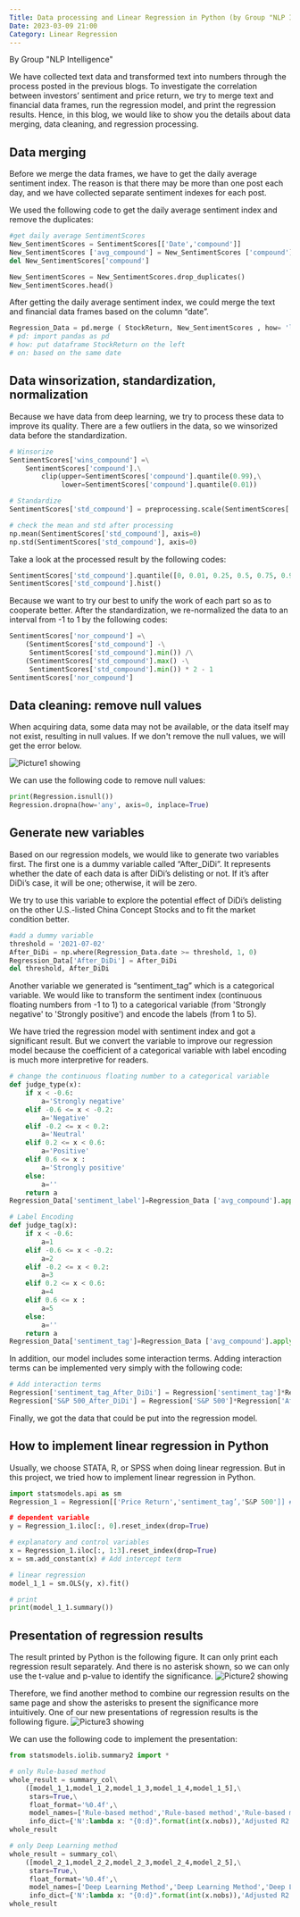 ```yaml
---
Title: Data processing and Linear Regression in Python (by Group "NLP Intelligence")
Date: 2023-03-09 21:00
Category: Linear Regression
---
```


By Group "NLP Intelligence"

We have collected text data and transformed text into numbers through the process posted in the previous blogs. To investigate the correlation between investors’ sentiment and price return, we try to merge text and financial data frames, run the regression model, and print the regression results. Hence, in this blog, we would like to show you the details about data merging, data cleaning, and regression processing.

## Data merging
Before we merge the data frames, we have to get the daily average sentiment index. The reason is that there may be more than one post each day, and we have collected separate sentiment indexes for each post.

We used the following code to get the daily average sentiment index and remove the duplicates:
```python
#get daily average SentimentScores
New_SentimentScores = SentimentScores[['Date','compound']]
New_SentimentScores ['avg_compound'] = New_SentimentScores ['compound'].groupby(New_SentimentScores['Date']).transform ('mean')
del New_SentimentScores['compound']

New_SentimentScores = New_SentimentScores.drop_duplicates()
New_SentimentScores.head()
```

After getting the daily average sentiment index, we could merge the text and financial data frames based on the column “date”.

```python
Regression_Data = pd.merge ( StockReturn, New_SentimentScores , how= 'left', on= ['date'] )
# pd: import pandas as pd
# how: put dataframe StockReturn on the left
# on: based on the same date
```

## Data winsorization, standardization, normalization

Because we have data from deep learning, we try to process these data to improve its quality. There are a few outliers in the data, so we winsorized data before the standardization. 

```python
# Winsorize
SentimentScores['wins_compound'] =\
    SentimentScores['compound'].\
        clip(upper=SentimentScores['compound'].quantile(0.99),\
             lower=SentimentScores['compound'].quantile(0.01))

# Standardize
SentimentScores['std_compound'] = preprocessing.scale(SentimentScores['wins_compound'])

# check the mean and std after processing
np.mean(SentimentScores['std_compound'], axis=0)
np.std(SentimentScores['std_compound'], axis=0)
```

Take a look at the processed result by the following codes:
```python
SentimentScores['std_compound'].quantile([0, 0.01, 0.25, 0.5, 0.75, 0.99, 1])
SentimentScores['std_compound'].hist()
```

Because we want to try our best to unify the work of each part so as to cooperate better. After the standardization, we re-normalized the data to an interval from -1 to 1 by the following codes:
```python
SentimentScores['nor_compound'] =\
    (SentimentScores['std_compound'] -\
     SentimentScores['std_compound'].min()) /\
    (SentimentScores['std_compound'].max() -\
     SentimentScores['std_compound'].min()) * 2 - 1
SentimentScores['nor_compound']
```

## Data cleaning: remove null values

When acquiring data, some data may not be available, or the data itself may not exist, resulting in null values. If we don't remove the null values, we will get the error below.

![Picture1 showing]({static}/images/NLP-Intelligence-Post05_pic1.png)
 

We can use the following code to remove null values:
```python
print(Regression.isnull()) 
Regression.dropna(how='any', axis=0, inplace=True) 
```
## Generate new variables

Based on our regression models, we would like to generate two variables first. The first one is a dummy variable called “After_DiDi”. It represents whether the date of each data is after DiDi’s delisting or not. If it’s after DiDi’s case, it will be one; otherwise, it will be zero.

We try to use this variable to explore the potential effect of DiDi’s delisting on the other U.S.-listed China Concept Stocks and to fit the market condition better.

```python
#add a dummy variable
threshold = '2021-07-02'
After_DiDi = np.where(Regression_Data.date >= threshold, 1, 0)
Regression_Data['After_DiDi'] = After_DiDi
del threshold, After_DiDi
```

Another variable we generated is “sentiment_tag” which is a categorical variable. We would like to transform the sentiment index (continuous floating numbers from -1 to 1) to a categorical variable (from 'Strongly negative' to 'Strongly positive') and encode the labels (from 1 to 5).

We have tried the regression model with sentiment index and got a significant result. But we convert the variable to improve our regression model because the coefficient of a categorical variable with label encoding is much more interpretive for readers.

```python
# change the continuous floating number to a categorical variable
def judge_type(x):
    if x < -0.6:
        a='Strongly negative'
    elif -0.6 <= x < -0.2:
        a='Negative'
    elif -0.2 <= x < 0.2:
        a='Neutral'
    elif 0.2 <= x < 0.6:
        a='Positive'
    elif 0.6 <= x :
        a='Strongly positive'
    else:
        a=''
    return a
Regression_Data['sentiment_label']=Regression_Data ['avg_compound'].apply(lambda x :judge_type(x))

# Label Encoding
def judge_tag(x):
    if x < -0.6:
        a=1
    elif -0.6 <= x < -0.2:
        a=2
    elif -0.2 <= x < 0.2:
        a=3
    elif 0.2 <= x < 0.6:
        a=4
    elif 0.6 <= x :
        a=5
    else:
        a=''
    return a
Regression_Data['sentiment_tag']=Regression_Data ['avg_compound'].apply(lambda x :judge_tag(x))
```

In addition, our model includes some interaction terms. Adding interaction terms can be implemented very simply with the following code:
```python
# Add interaction terms
Regression['sentiment_tag_After_DiDi'] = Regression['sentiment_tag']*Regression['After_DiDi'] 
Regression['S&P 500_After_DiDi'] = Regression['S&P 500']*Regression['After_DiDi']
```
Finally, we got the data that could be put into the regression model.


## How to implement linear regression in Python

Usually, we choose STATA, R, or SPSS when doing linear regression. But in this project, we tried how to implement linear regression in Python.

```python
import statsmodels.api as sm
Regression_1 = Regression[['Price Return','sentiment_tag’,'S&P 500']] # regression dataset

# dependent variable
y = Regression_1.iloc[:, 0].reset_index(drop=True) 

# explanatory and control variables
x = Regression_1.iloc[:, 1:3].reset_index(drop=True)
x = sm.add_constant(x) # Add intercept term

# linear regression
model_1_1 = sm.OLS(y, x).fit()

# print
print(model_1_1.summary())
```

## Presentation of regression results

The result printed by Python is the following figure. It can only print each regression result separately. And there is no asterisk shown, so we can only use the t-value and p-value to identify the significance.
![Picture2 showing]({static}/images/NLP-Intelligence-Post05_pic2.png)
 

Therefore, we find another method to combine our regression results on the same page and show the asterisks to present the significance more intuitively. One of our new presentations of regression results is the following figure.
![Picture3 showing]({static}/images/NLP-Intelligence-Post05_pic3.png)
 

We can use the following code to implement the presentation:
```python
from statsmodels.iolib.summary2 import *

# only Rule-based method
whole_result = summary_col\
    ([model_1_1,model_1_2,model_1_3,model_1_4,model_1_5],\
     stars=True,\
     float_format='%0.4f',\
     model_names=['Rule-based method','Rule-based method','Rule-based method','Rule-based method','Rule-based method'],\
     info_dict={'N':lambda x: "{0:d}".format(int(x.nobs)),'Adjusted R2':lambda x: "{:.2f}".format(x.rsquared_adj)}, regressor_order = ['Intercept', 'sentiment_tag', 'S&P 500', 'After_DiDi', 'sentiment_tag_After_DiDi','S&P 500_After_DiDi'])
whole_result

# only Deep Learning method
whole_result = summary_col\
    ([model_2_1,model_2_2,model_2_3,model_2_4,model_2_5],\
     stars=True,\
     float_format='%0.4f',\
     model_names=['Deep Learning Method','Deep Learning Method','Deep Learning Method','Deep Learning Method','Deep Learning Method'],\
     info_dict={'N':lambda x: "{0:d}".format(int(x.nobs)),'Adjusted R2':lambda x: "{:.2f}".format(x.rsquared_adj)}, regressor_order = ['Intercept', 'sentiment_tag', 'S&P 500', 'After_DiDi', 'sentiment_tag_After_DiDi','S&P 500_After_DiDi'])
whole_result
```
